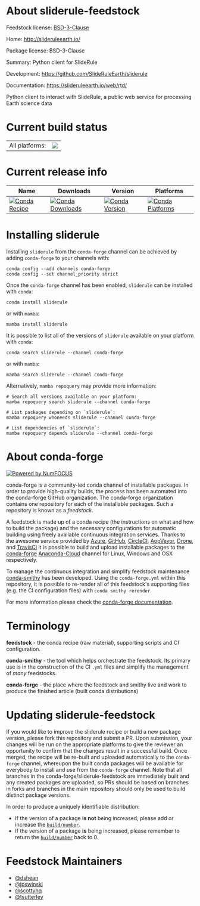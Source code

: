 About sliderule-feedstock
=========================

Feedstock license: [BSD-3-Clause](https://github.com/conda-forge/sliderule-feedstock/blob/main/LICENSE.txt)

Home: http://slideruleearth.io/

Package license: BSD-3-Clause

Summary: Python client for SlideRule

Development: https://github.com/SlideRuleEarth/sliderule

Documentation: https://slideruleearth.io/web/rtd/

Python client to interact with SlideRule, a public web service for processing Earth science data


Current build status
====================


<table><tr><td>All platforms:</td>
    <td>
      <a href="https://dev.azure.com/conda-forge/feedstock-builds/_build/latest?definitionId=13559&branchName=main">
        <img src="https://dev.azure.com/conda-forge/feedstock-builds/_apis/build/status/sliderule-feedstock?branchName=main">
      </a>
    </td>
  </tr>
</table>

Current release info
====================

| Name | Downloads | Version | Platforms |
| --- | --- | --- | --- |
| [![Conda Recipe](https://img.shields.io/badge/recipe-sliderule-green.svg)](https://anaconda.org/conda-forge/sliderule) | [![Conda Downloads](https://img.shields.io/conda/dn/conda-forge/sliderule.svg)](https://anaconda.org/conda-forge/sliderule) | [![Conda Version](https://img.shields.io/conda/vn/conda-forge/sliderule.svg)](https://anaconda.org/conda-forge/sliderule) | [![Conda Platforms](https://img.shields.io/conda/pn/conda-forge/sliderule.svg)](https://anaconda.org/conda-forge/sliderule) |

Installing sliderule
====================

Installing `sliderule` from the `conda-forge` channel can be achieved by adding `conda-forge` to your channels with:

```
conda config --add channels conda-forge
conda config --set channel_priority strict
```

Once the `conda-forge` channel has been enabled, `sliderule` can be installed with `conda`:

```
conda install sliderule
```

or with `mamba`:

```
mamba install sliderule
```

It is possible to list all of the versions of `sliderule` available on your platform with `conda`:

```
conda search sliderule --channel conda-forge
```

or with `mamba`:

```
mamba search sliderule --channel conda-forge
```

Alternatively, `mamba repoquery` may provide more information:

```
# Search all versions available on your platform:
mamba repoquery search sliderule --channel conda-forge

# List packages depending on `sliderule`:
mamba repoquery whoneeds sliderule --channel conda-forge

# List dependencies of `sliderule`:
mamba repoquery depends sliderule --channel conda-forge
```


About conda-forge
=================

[![Powered by
NumFOCUS](https://img.shields.io/badge/powered%20by-NumFOCUS-orange.svg?style=flat&colorA=E1523D&colorB=007D8A)](https://numfocus.org)

conda-forge is a community-led conda channel of installable packages.
In order to provide high-quality builds, the process has been automated into the
conda-forge GitHub organization. The conda-forge organization contains one repository
for each of the installable packages. Such a repository is known as a *feedstock*.

A feedstock is made up of a conda recipe (the instructions on what and how to build
the package) and the necessary configurations for automatic building using freely
available continuous integration services. Thanks to the awesome service provided by
[Azure](https://azure.microsoft.com/en-us/services/devops/), [GitHub](https://github.com/),
[CircleCI](https://circleci.com/), [AppVeyor](https://www.appveyor.com/),
[Drone](https://cloud.drone.io/welcome), and [TravisCI](https://travis-ci.com/)
it is possible to build and upload installable packages to the
[conda-forge](https://anaconda.org/conda-forge) [Anaconda-Cloud](https://anaconda.org/)
channel for Linux, Windows and OSX respectively.

To manage the continuous integration and simplify feedstock maintenance
[conda-smithy](https://github.com/conda-forge/conda-smithy) has been developed.
Using the ``conda-forge.yml`` within this repository, it is possible to re-render all of
this feedstock's supporting files (e.g. the CI configuration files) with ``conda smithy rerender``.

For more information please check the [conda-forge documentation](https://conda-forge.org/docs/).

Terminology
===========

**feedstock** - the conda recipe (raw material), supporting scripts and CI configuration.

**conda-smithy** - the tool which helps orchestrate the feedstock.
                   Its primary use is in the construction of the CI ``.yml`` files
                   and simplify the management of *many* feedstocks.

**conda-forge** - the place where the feedstock and smithy live and work to
                  produce the finished article (built conda distributions)


Updating sliderule-feedstock
============================

If you would like to improve the sliderule recipe or build a new
package version, please fork this repository and submit a PR. Upon submission,
your changes will be run on the appropriate platforms to give the reviewer an
opportunity to confirm that the changes result in a successful build. Once
merged, the recipe will be re-built and uploaded automatically to the
`conda-forge` channel, whereupon the built conda packages will be available for
everybody to install and use from the `conda-forge` channel.
Note that all branches in the conda-forge/sliderule-feedstock are
immediately built and any created packages are uploaded, so PRs should be based
on branches in forks and branches in the main repository should only be used to
build distinct package versions.

In order to produce a uniquely identifiable distribution:
 * If the version of a package **is not** being increased, please add or increase
   the [``build/number``](https://docs.conda.io/projects/conda-build/en/latest/resources/define-metadata.html#build-number-and-string).
 * If the version of a package **is** being increased, please remember to return
   the [``build/number``](https://docs.conda.io/projects/conda-build/en/latest/resources/define-metadata.html#build-number-and-string)
   back to 0.

Feedstock Maintainers
=====================

* [@dshean](https://github.com/dshean/)
* [@jpswinski](https://github.com/jpswinski/)
* [@scottyhq](https://github.com/scottyhq/)
* [@tsutterley](https://github.com/tsutterley/)

